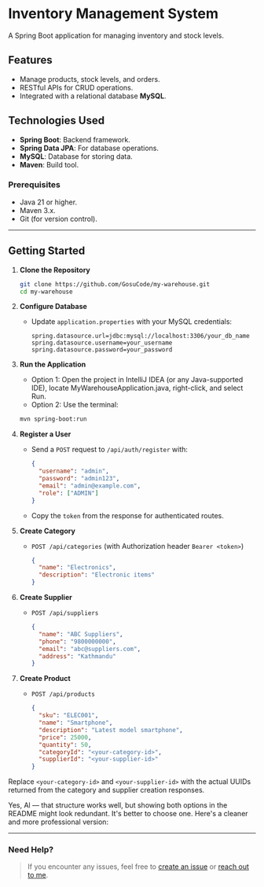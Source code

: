 # Inventory Management System

A Spring Boot application for managing inventory and stock levels.

## Features

- Manage products, stock levels, and orders.
- RESTful APIs for CRUD operations.
- Integrated with a relational database **MySQL**.

## Technologies Used

- **Spring Boot**: Backend framework.
- **Spring Data JPA**: For database operations.
- **MySQL**: Database for storing data.
- **Maven**: Build tool.

### Prerequisites

- Java 21 or higher.
- Maven 3.x.
- Git (for version control).

---
## Getting Started

1. **Clone the Repository**
   ```bash
   git clone https://github.com/GosuCode/my-warehouse.git
   cd my-warehouse
   ```

2. **Configure Database**
    - Update `application.properties` with your MySQL credentials:
      ```
      spring.datasource.url=jdbc:mysql://localhost:3306/your_db_name
      spring.datasource.username=your_username
      spring.datasource.password=your_password
      ```

3. **Run the Application**
   - Option 1: Open the project in IntelliJ IDEA (or any Java-supported IDE), locate MyWarehouseApplication.java, right-click, and select Run.
   - Option 2: Use the terminal:
   ```bash
   mvn spring-boot:run
   ```

4. **Register a User**
    - Send a `POST` request to `/api/auth/register` with:
      ```json
      {
        "username": "admin",
        "password": "admin123",
        "email": "admin@example.com",
        "role": ["ADMIN"]
      }
      ```
    - Copy the `token` from the response for authenticated routes.
   
5. **Create Category**
    - `POST /api/categories` (with Authorization header `Bearer <token>`)
      ```json
      {
        "name": "Electronics",
        "description": "Electronic items"
      }
      ```

6. **Create Supplier**
    - `POST /api/suppliers`
      ```json
      {
        "name": "ABC Suppliers",
        "phone": "9800000000",
        "email": "abc@suppliers.com",
        "address": "Kathmandu"
      }
      ```

7. **Create Product**
    - `POST /api/products`
      ```json
      {
        "sku": "ELEC001",
        "name": "Smartphone",
        "description": "Latest model smartphone",
        "price": 25000,
        "quantity": 50,
        "categoryId": "<your-category-id>",
        "supplierId": "<your-supplier-id>"
      }
      ```

Replace `<your-category-id>` and `<your-supplier-id>` with the actual UUIDs returned from the category and supplier creation responses.

Yes, Al — that structure works well, but showing both options in the README might look redundant. It's better to choose one. Here's a cleaner and more professional version:

---

### Need Help?

> If you encounter any issues, feel free to [create an issue](https://github.com/GosuCode/my-warehouse/issues) or [reach out to me](https://www.linkedin.com/in/alembershreesh/).
